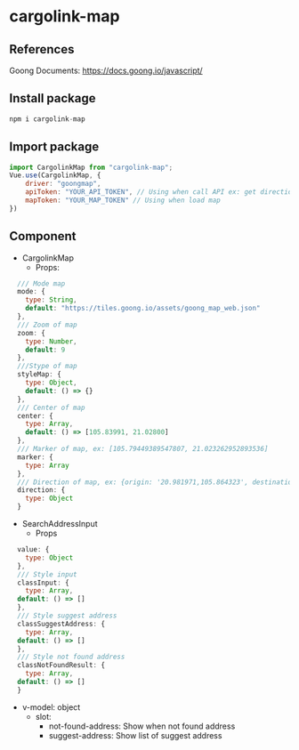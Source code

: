 # cargolink-map

## References
Goong Documents: https://docs.goong.io/javascript/

## Install package
```javascript
npm i cargolink-map
```

## Import package

```javascript
import CargolinkMap from "cargolink-map";
Vue.use(CargolinkMap, {
    driver: "goongmap",
    apiToken: "YOUR_API_TOKEN", // Using when call API ex: get direction...
    mapToken: "YOUR_MAP_TOKEN" // Using when load map
})
```

## Component
* CargolinkMap
    * Props:
```javascript
  /// Mode map  
  mode: {
    type: String,
    default: "https://tiles.goong.io/assets/goong_map_web.json"
  },
  /// Zoom of map  
  zoom: {
    type: Number,
    default: 9
  },
  ///Stype of map
  styleMap: {
    type: Object,
    default: () => {}
  },
  /// Center of map
  center: {
    type: Array,
    default: () => [105.83991, 21.02800]
  },
  /// Marker of map, ex: [105.79449389547807, 21.023262952893536]
  marker: {
    type: Array
  },
  /// Direction of map, ex: {origin: '20.981971,105.864323', destination: '21.031011,105.783206'}
  direction: {
    type: Object
  }
 ```

* SearchAddressInput
  * Props
  
```javascript
  value: {
    type: Object
  },
  /// Style input
  classInput: {
    type: Array,
  default: () => []
  },
  /// Style suggest address
  classSuggestAddress: {
    type: Array,
  default: () => []
  },
  /// Style not found address
  classNotFoundResult: {
    type: Array,
  default: () => []
  }
```
* v-model: object 
  * slot:
    * not-found-address: Show when not found address
    * suggest-address: Show list of suggest address